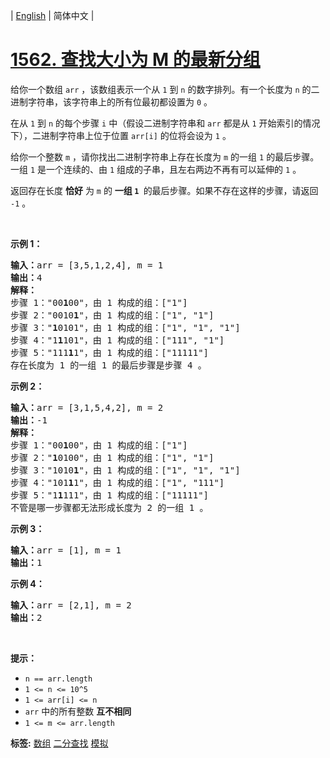 | [English](README_EN.md) | 简体中文 |

# [1562. 查找大小为 M 的最新分组](https://leetcode-cn.com/problems/find-latest-group-of-size-m)
<p>给你一个数组 <code>arr</code> ，该数组表示一个从 <code>1</code> 到 <code>n</code> 的数字排列。有一个长度为 <code>n</code> 的二进制字符串，该字符串上的所有位最初都设置为 <code>0</code> 。</p>

<p>在从 <code>1</code> 到 <code>n</code> 的每个步骤 <code>i</code> 中（假设二进制字符串和 <code>arr</code> 都是从 <code>1</code> 开始索引的情况下），二进制字符串上位于位置 <code>arr[i]</code> 的位将会设为 <code>1</code> 。</p>

<p>给你一个整数 <code>m</code> ，请你找出二进制字符串上存在长度为 <code>m</code> 的一组 <code>1</code> 的最后步骤。一组 <code>1</code> 是一个连续的、由 <code>1</code> 组成的子串，且左右两边不再有可以延伸的 <code>1</code> 。</p>

<p>返回存在长度 <strong>恰好</strong> 为 <code>m</code> 的 <strong>一组 <code>1</code>&nbsp;</strong> 的最后步骤。如果不存在这样的步骤，请返回 <code>-1</code> 。</p>

<p>&nbsp;</p>

<p><strong>示例 1：</strong></p>

<pre><strong>输入：</strong>arr = [3,5,1,2,4], m = 1
<strong>输出：</strong>4
<strong>解释：
</strong>步骤 1：&quot;00<strong>1</strong>00&quot;，由 1 构成的组：[&quot;1&quot;]
步骤 2：&quot;0010<strong>1</strong>&quot;，由 1 构成的组：[&quot;1&quot;, &quot;1&quot;]
步骤 3：&quot;<strong>1</strong>0101&quot;，由 1 构成的组：[&quot;1&quot;, &quot;1&quot;, &quot;1&quot;]
步骤 4：&quot;1<strong>1</strong>101&quot;，由 1 构成的组：[&quot;111&quot;, &quot;1&quot;]
步骤 5：&quot;111<strong>1</strong>1&quot;，由 1 构成的组：[&quot;11111&quot;]
存在长度为 1 的一组 1 的最后步骤是步骤 4 。</pre>

<p><strong>示例 2：</strong></p>

<pre><strong>输入：</strong>arr = [3,1,5,4,2], m = 2
<strong>输出：</strong>-1
<strong>解释：
</strong>步骤 1：&quot;00<strong>1</strong>00&quot;，由 1 构成的组：[&quot;1&quot;]
步骤 2：&quot;<strong>1</strong>0100&quot;，由 1 构成的组：[&quot;1&quot;, &quot;1&quot;]
步骤 3：&quot;1010<strong>1</strong>&quot;，由 1 构成的组：[&quot;1&quot;, &quot;1&quot;, &quot;1&quot;]
步骤 4：&quot;101<strong>1</strong>1&quot;，由 1 构成的组：[&quot;1&quot;, &quot;111&quot;]
步骤 5：&quot;1<strong>1</strong>111&quot;，由 1 构成的组：[&quot;11111&quot;]
不管是哪一步骤都无法形成长度为 2 的一组 1 。
</pre>

<p><strong>示例 3：</strong></p>

<pre><strong>输入：</strong>arr = [1], m = 1
<strong>输出：</strong>1
</pre>

<p><strong>示例 4：</strong></p>

<pre><strong>输入：</strong>arr = [2,1], m = 2
<strong>输出：</strong>2
</pre>

<p>&nbsp;</p>

<p><strong>提示：</strong></p>

<ul>
	<li><code>n == arr.length</code></li>
	<li><code>1 &lt;= n &lt;= 10^5</code></li>
	<li><code>1 &lt;= arr[i] &lt;= n</code></li>
	<li><code>arr</code> 中的所有整数 <strong>互不相同</strong></li>
	<li><code>1 &lt;= m&nbsp;&lt;= arr.length</code></li>
</ul>

**标签:**  [数组](https://leetcode-cn.com/tag/array) [二分查找](https://leetcode-cn.com/tag/binary-search) [模拟](https://leetcode-cn.com/tag/simulation) 